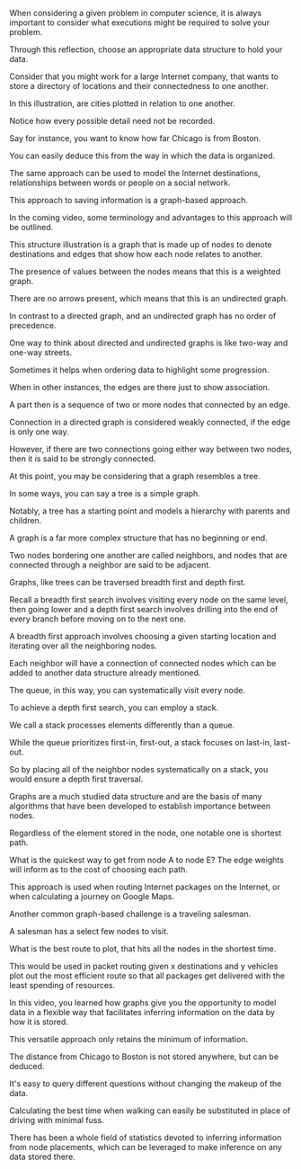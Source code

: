 When considering a given problem in computer science, it is always important to consider what executions might be required to solve your problem.

Through this reflection, choose an appropriate data structure to hold your data.

Consider that you might work for a large Internet company, that wants to store a directory of locations and their connectedness to one another.

In this illustration, are cities plotted in relation to one another.

Notice how every possible detail need not be recorded.

Say for instance, you want to know how far Chicago is from Boston.

You can easily deduce this from the way in which the data is organized.

The same approach can be used to model the Internet destinations, relationships between words or people on a social network.

This approach to saving information is a graph-based approach.

In the coming video, some terminology and advantages to this approach will be outlined.

This structure illustration is a graph that is made up of nodes to denote destinations and edges that show how each node relates to another.

The presence of values between the nodes means that this is a weighted graph.

There are no arrows present, which means that this is an undirected graph.

In contrast to a directed graph, and an undirected graph has no order of precedence.

One way to think about directed and undirected graphs is like two-way and one-way streets.

Sometimes it helps when ordering data to highlight some progression.

When in other instances, the edges are there just to show association.

A part then is a sequence of two or more nodes that connected by an edge.

Connection in a directed graph is considered weakly connected, if the edge is only one way.

However, if there are two connections going either way between two nodes, then it is said to be strongly connected.

At this point, you may be considering that a graph resembles a tree.

In some ways, you can say a tree is a simple graph.

Notably, a tree has a starting point and models a hierarchy with parents and children.

A graph is a far more complex structure that has no beginning or end.

Two nodes bordering one another are called neighbors, and nodes that are connected through a neighbor are said to be adjacent.

Graphs, like trees can be traversed breadth first and depth first.

Recall a breadth first search involves visiting every node on the same level, then going lower and a depth first search involves drilling into the end of every branch before moving on to the next one.

A breadth first approach involves choosing a given starting location and iterating over all the neighboring nodes.

Each neighbor will have a connection of connected nodes which can be added to another data structure already mentioned.

The queue, in this way, you can systematically visit every node.

To achieve a depth first search, you can employ a stack.

We call a stack processes elements differently than a queue.

While the queue prioritizes first-in, first-out, a stack focuses on last-in, last-out.

So by placing all of the neighbor nodes systematically on a stack, you would ensure a depth first traversal.

Graphs are a much studied data structure and are the basis of many algorithms that have been developed to establish importance between nodes.

Regardless of the element stored in the node, one notable one is shortest path.

What is the quickest way to get from node A to node E? The edge weights will inform as to the cost of choosing each path.

This approach is used when routing Internet packages on the Internet, or when calculating a journey on Google Maps.

Another common graph-based challenge is a traveling salesman.

A salesman has a select few nodes to visit.

What is the best route to plot, that hits all the nodes in the shortest time.

This would be used in packet routing given x destinations and y vehicles plot out the most efficient route so that all packages get delivered with the least spending of resources.

In this video, you learned how graphs give you the opportunity to model data in a flexible way that facilitates inferring information on the data by how it is stored.

This versatile approach only retains the minimum of information.

The distance from Chicago to Boston is not stored anywhere, but can be deduced.

It's easy to query different questions without changing the makeup of the data.

Calculating the best time when walking can easily be substituted in place of driving with minimal fuss.

There has been a whole field of statistics devoted to inferring information from node placements, which can be leveraged to make inference on any data stored there.